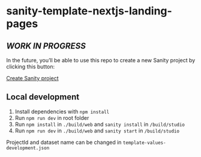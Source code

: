# sanity-template-nextjs-landing-pages

## _WORK IN PROGRESS_

In the future, you’ll be able to use this repo to create a new Sanity project by clicking this button:

[Create Sanity project](https://create.sanity.io/?template=sanity-io/sanity-template-nextjs-landing-pages)

## Local development

1. Install dependencies with `npm install`
2. Run `npm run dev` in root folder
3. Run `npm install` in `./build/web` and `sanity install` in `/build/studio`
4. Run `npm run dev` in `./build/web` and `sanity start` in `/build/studio`

ProjectId and dataset name can be changed in `template-values-development.json`
